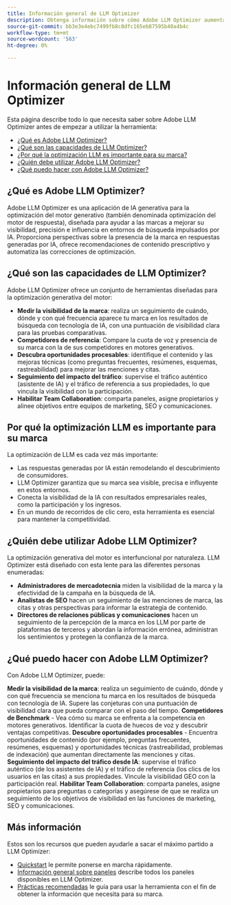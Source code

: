 ```yaml
---
title: Información general de LLM Optimizer
description: Obtenga información sobre cómo Adobe LLM Optimizer aumenta la visibilidad de la marca en la búsqueda impulsada por IA. Realice un seguimiento de menciones, citas y perspectivas. Empiece a optimizar hoy para mejorar la participación y la influencia.
source-git-commit: bb3e3e4ebc7499fb8c8dfc165eb87595b40a4b4c
workflow-type: tm+mt
source-wordcount: '563'
ht-degree: 0%

---
```



# Información general de LLM Optimizer

Esta página describe todo lo que necesita saber sobre Adobe LLM Optimizer antes de empezar a utilizar la herramienta:

* [¿Qué es Adobe LLM Optimizer?](#what-is-adobe-llm-optimizer)
* [¿Qué son las capacidades de LLM Optimizer?](#what-are-llm-optimizer-capabilities)
* [¿Por qué la optimización LLM es importante para su marca?](#why-llm-optimization-matters-for-your-brand)
* [¿Quién debe utilizar Adobe LLM Optimizer?](#who-should-use-adobe-llm-optimizer)
* [¿Qué puedo hacer con Adobe LLM Optimizer?](#what-can-i-do-with-adobe-llm-optimizer)

## ¿Qué es Adobe LLM Optimizer?

Adobe LLM Optimizer es una aplicación de IA generativa para la optimización del motor generativo (también denominada optimización del motor de respuesta), diseñada para ayudar a las marcas a mejorar su visibilidad, precisión e influencia en entornos de búsqueda impulsados por IA. Proporciona perspectivas sobre la presencia de la marca en respuestas generadas por IA, ofrece recomendaciones de contenido prescriptivo y automatiza las correcciones de optimización.

## ¿Qué son las capacidades de LLM Optimizer?

Adobe LLM Optimizer ofrece un conjunto de herramientas diseñadas para la optimización generativa del motor:

* **Medir la visibilidad de la marca**: realiza un seguimiento de cuándo, dónde y con qué frecuencia aparece tu marca en los resultados de búsqueda con tecnología de IA, con una puntuación de visibilidad clara para las pruebas comparativas.
* **Competidores de referencia**: Compare la cuota de voz y presencia de su marca con la de sus competidores en motores generativos.
* **Descubra oportunidades procesables**: identifique el contenido y las mejoras técnicas (como preguntas frecuentes, resúmenes, esquemas, rastreabilidad) para mejorar las menciones y citas.
* **Seguimiento del impacto del tráfico**: supervise el tráfico auténtico (asistente de IA) y el tráfico de referencia a sus propiedades, lo que vincula la visibilidad con la participación.
* **Habilitar Team Collaboration**: comparta paneles, asigne propietarios y alinee objetivos entre equipos de marketing, SEO y comunicaciones.

## Por qué la optimización LLM es importante para su marca

La optimización de LLM es cada vez más importante:

* Las respuestas generadas por IA están remodelando el descubrimiento de consumidores.
* LLM Optimizer garantiza que su marca sea visible, precisa e influyente en estos entornos.
* Conecta la visibilidad de la IA con resultados empresariales reales, como la participación y los ingresos.
* En un mundo de recorridos de clic cero, esta herramienta es esencial para mantener la competitividad.

## ¿Quién debe utilizar Adobe LLM Optimizer?

La optimización generativa del motor es interfuncional por naturaleza. LLM Optimizer está diseñado con esta lente para las diferentes personas enumeradas:

* **Administradores de mercadotecnia** miden la visibilidad de la marca y la efectividad de la campaña en la búsqueda de IA.
* **Analistas de SEO** hacen un seguimiento de las menciones de marca, las citas y otras perspectivas para informar la estrategia de contenido.
* **Directores de relaciones públicas y comunicaciones** hacen un seguimiento de la percepción de la marca en los LLM por parte de plataformas de terceros y abordan la información errónea, administran los sentimientos y protegen la confianza de la marca.

## ¿Qué puedo hacer con Adobe LLM Optimizer?

Con Adobe LLM Optimizer, puede:

**Medir la visibilidad de la marca**: realiza un seguimiento de cuándo, dónde y con qué frecuencia se menciona tu marca en los resultados de búsqueda con tecnología de IA. Supere las conjeturas con una puntuación de visibilidad clara que pueda comparar con el paso del tiempo.
**Competidores de Benchmark** - Vea cómo su marca se enfrenta a la competencia en motores generativos. Identificar la cuota de huecos de voz y descubrir ventajas competitivas.
**Descubre oportunidades procesables** - Encuentra oportunidades de contenido (por ejemplo, preguntas frecuentes, resúmenes, esquemas) y oportunidades técnicas (rastreabilidad, problemas de indexación) que aumentan directamente las menciones y citas.
**Seguimiento del impacto del tráfico desde IA**: supervise el tráfico auténtico (de los asistentes de IA) y el tráfico de referencia (los clics de los usuarios en las citas) a sus propiedades. Vincule la visibilidad GEO con la participación real.
**Habilitar Team Collaboration**: comparta paneles, asigne propietarios para preguntas o categorías y asegúrese de que se realiza un seguimiento de los objetivos de visibilidad en las funciones de marketing, SEO y comunicaciones.


## Más información

Estos son los recursos que pueden ayudarle a sacar el máximo partido a LLM Optimizer:

* [Quickstart](/help/overview/quick-start.md) le permite ponerse en marcha rápidamente.
* [Información general sobre paneles](/help/dashboards/dashboards-overview.md) describe todos los paneles disponibles en LLM Optimizer.
* [Prácticas recomendadas](/help/tutorials/best-practices.md) le guía para usar la herramienta con el fin de obtener la información que necesita para su marca.






